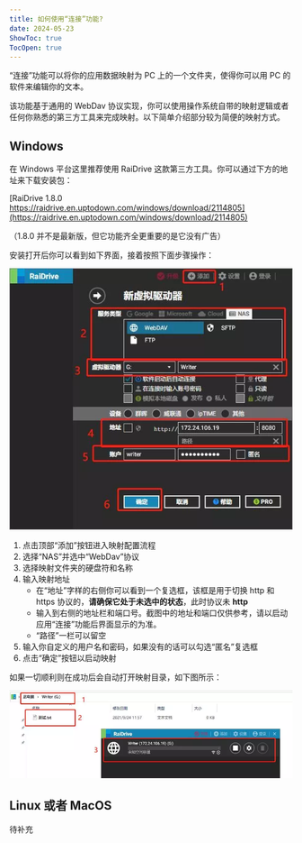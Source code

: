```yaml
---
title: 如何使用“连接”功能?
date: 2024-05-23
ShowToc: true
TocOpen: true
---
```


“连接”功能可以将你的应用数据映射为 PC 上的一个文件夹，使得你可以用 PC 的软件来编辑你的文本。

该功能基于通用的 WebDav 协议实现，你可以使用操作系统自带的映射逻辑或者任何你熟悉的第三方工具来完成映射。以下简单介绍部分较为简便的映射方式。

## Windows

在 Windows 平台这里推荐使用 RaiDrive 这款第三方工具。你可以通过下方的地址来下载安装包：

[RaiDrive 1.8.0 https://raidrive.en.uptodown.com/windows/download/2114805](https://raidrive.en.uptodown.com/windows/download/2114805)

（1.8.0 并不是最新版，但它功能齐全更重要的是它没有广告）

安装打开后你可以看到如下界面，接着按照下面步骤操作：

![RaiDrive setup](add_drive.zh-CN.webp)

1. 点击顶部“添加”按钮进入映射配置流程
2. 选择“NAS”并选中“WebDav”协议
3. 选择映射文件夹的硬盘符和名称
4. 输入映射地址
    - 在“地址”字样的右侧你可以看到一个复选框，该框是用于切换 http 和 https 协议的，**请确保它处于未选中的状态**，此时协议未 **http**
    - 输入到右侧的地址栏和端口号。截图中的地址和端口仅供参考，请以启动应用“连接”功能后界面显示的为准。
    - “路径”一栏可以留空
5. 输入你自定义的用户名和密码，如果没有的话可以勾选“匿名”复选框
6. 点击“确定”按钮以启动映射

如果一切顺利则在成功后会自动打开映射目录，如下图所示：

![Done](done.zh-CN.webp)

## Linux 或者 MacOS

待补充
